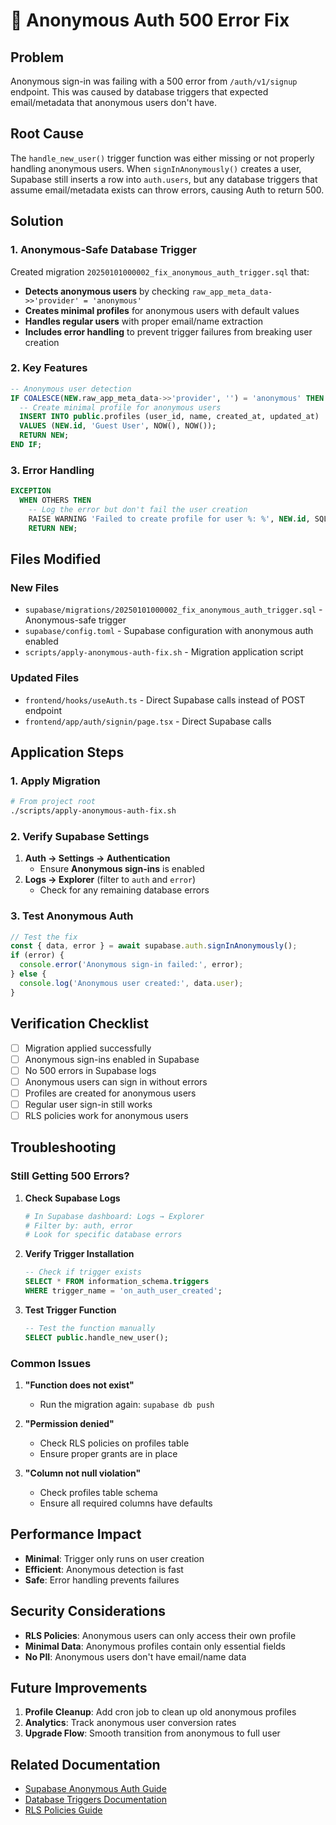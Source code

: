 # 🔧 Anonymous Auth 500 Error Fix

## **Problem**
Anonymous sign-in was failing with a 500 error from `/auth/v1/signup` endpoint. This was caused by database triggers that expected email/metadata that anonymous users don't have.

## **Root Cause**
The `handle_new_user()` trigger function was either missing or not properly handling anonymous users. When `signInAnonymously()` creates a user, Supabase still inserts a row into `auth.users`, but any database triggers that assume email/metadata exists can throw errors, causing Auth to return 500.

## **Solution**

### **1. Anonymous-Safe Database Trigger**

Created migration `20250101000002_fix_anonymous_auth_trigger.sql` that:

- **Detects anonymous users** by checking `raw_app_meta_data->>'provider' = 'anonymous'`
- **Creates minimal profiles** for anonymous users with default values
- **Handles regular users** with proper email/name extraction
- **Includes error handling** to prevent trigger failures from breaking user creation

### **2. Key Features**

```sql
-- Anonymous user detection
IF COALESCE(NEW.raw_app_meta_data->>'provider', '') = 'anonymous' THEN
  -- Create minimal profile for anonymous users
  INSERT INTO public.profiles (user_id, name, created_at, updated_at)
  VALUES (NEW.id, 'Guest User', NOW(), NOW());
  RETURN NEW;
END IF;
```

### **3. Error Handling**

```sql
EXCEPTION
  WHEN OTHERS THEN
    -- Log the error but don't fail the user creation
    RAISE WARNING 'Failed to create profile for user %: %', NEW.id, SQLERRM;
    RETURN NEW;
```

## **Files Modified**

### **New Files**
- `supabase/migrations/20250101000002_fix_anonymous_auth_trigger.sql` - Anonymous-safe trigger
- `supabase/config.toml` - Supabase configuration with anonymous auth enabled
- `scripts/apply-anonymous-auth-fix.sh` - Migration application script

### **Updated Files**
- `frontend/hooks/useAuth.ts` - Direct Supabase calls instead of POST endpoint
- `frontend/app/auth/signin/page.tsx` - Direct Supabase calls


## **Application Steps**

### **1. Apply Migration**
```bash
# From project root
./scripts/apply-anonymous-auth-fix.sh
```

### **2. Verify Supabase Settings**
1. **Auth → Settings → Authentication**
   - Ensure **Anonymous sign-ins** is enabled
2. **Logs → Explorer** (filter to `auth` and `error`)
   - Check for any remaining database errors

### **3. Test Anonymous Auth**
```typescript
// Test the fix
const { data, error } = await supabase.auth.signInAnonymously();
if (error) {
  console.error('Anonymous sign-in failed:', error);
} else {
  console.log('Anonymous user created:', data.user);
}
```

## **Verification Checklist**

- [ ] Migration applied successfully
- [ ] Anonymous sign-ins enabled in Supabase
- [ ] No 500 errors in Supabase logs
- [ ] Anonymous users can sign in without errors
- [ ] Profiles are created for anonymous users
- [ ] Regular user sign-in still works
- [ ] RLS policies work for anonymous users

## **Troubleshooting**

### **Still Getting 500 Errors?**

1. **Check Supabase Logs**
   ```bash
   # In Supabase dashboard: Logs → Explorer
   # Filter by: auth, error
   # Look for specific database errors
   ```

2. **Verify Trigger Installation**
   ```sql
   -- Check if trigger exists
   SELECT * FROM information_schema.triggers 
   WHERE trigger_name = 'on_auth_user_created';
   ```

3. **Test Trigger Function**
   ```sql
   -- Test the function manually
   SELECT public.handle_new_user();
   ```

### **Common Issues**

1. **"Function does not exist"**
   - Run the migration again: `supabase db push`

2. **"Permission denied"**
   - Check RLS policies on profiles table
   - Ensure proper grants are in place

3. **"Column not null violation"**
   - Check profiles table schema
   - Ensure all required columns have defaults

## **Performance Impact**

- **Minimal**: Trigger only runs on user creation
- **Efficient**: Anonymous detection is fast
- **Safe**: Error handling prevents failures

## **Security Considerations**

- **RLS Policies**: Anonymous users can only access their own profile
- **Minimal Data**: Anonymous profiles contain only essential fields
- **No PII**: Anonymous users don't have email/name data

## **Future Improvements**

1. **Profile Cleanup**: Add cron job to clean up old anonymous profiles
2. **Analytics**: Track anonymous user conversion rates
3. **Upgrade Flow**: Smooth transition from anonymous to full user

## **Related Documentation**

- [Supabase Anonymous Auth Guide](https://supabase.com/docs/guides/auth/auth-anonymous)
- [Database Triggers Documentation](https://supabase.com/docs/guides/database/database-functions)
- [RLS Policies Guide](https://supabase.com/docs/guides/auth/row-level-security)
